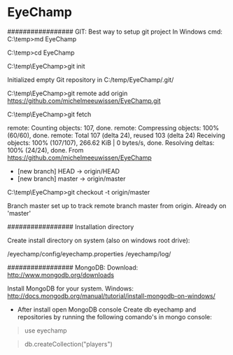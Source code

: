 # EyeChamp

################# GIT:
Best way to setup git project In Windows cmd:
C:\temp>md EyeChamp

C:\temp>cd EyeChamp

C:\temp\EyeChamp>git init

Initialized empty Git repository in C:/temp/EyeChamp/.git/

C:\temp\EyeChamp>git remote add origin https://github.com/michelmeeuwissen/EyeChamp.git

C:\temp\EyeChamp>git fetch

remote: Counting objects: 107, done.
remote: Compressing objects: 100% (60/60), done.
remote: Total 107 (delta 24), reused 103 (delta 24)
Receiving objects: 100% (107/107), 266.62 KiB | 0 bytes/s, done.
Resolving deltas: 100% (24/24), done.
From https://github.com/michelmeeuwissen/EyeChamp
 * [new branch]      HEAD       -> origin/HEAD
 * [new branch]      master     -> origin/master

C:\temp\EyeChamp>git checkout -t origin/master

Branch master set up to track remote branch master from origin.
Already on 'master'

################# Installation directory

Create install directory on system (also on windows root drive):

/eyechamp/config/eyechamp.properties
/eyechamp/log/


################# MongoDB:
Download:
http://www.mongodb.org/downloads

Install MongoDB for your system.
Windows:
http://docs.mongodb.org/manual/tutorial/install-mongodb-on-windows/

* After install open MongoDB console
Create db eyechamp and repositories by running the following comando's in mongo console:

> use eyechamp

> db.createCollection("players")
